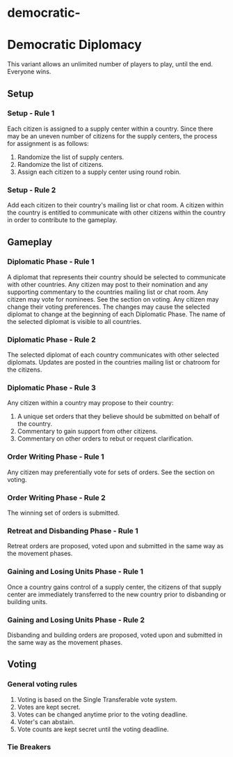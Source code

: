 # democratic-
# Democratic Diplomacy
This variant allows an unlimited number of players to play, until the end. Everyone wins.
## Setup
### Setup - Rule 1
Each citizen is assigned to a supply center within a country.
Since there may be an uneven number of citizens for the supply centers, the process for
assignment is as follows:
1. Randomize the list of supply centers.
2. Randomize the list of citizens.
3. Assign each citizen to a supply center using round robin.
### Setup - Rule 2
Add each citizen to their country's mailing list or chat room.
A citizen within the country is entitled to communicate with other citizens within the country in
order to contribute to the gameplay.
## Gameplay
### Diplomatic Phase - Rule 1
A diplomat that represents their country should be selected to communicate with other
countries.
Any citizen may post to their nomination and any supporting commentary to the countries
mailing list or chat room.
Any citizen may vote for nominees. See the section on voting.
Any citizen may change their voting preferences. The changes may cause the selected diplomat
to change at the beginning of each Diplomatic Phase.
The name of the selected diplomat is visible to all countries.
### Diplomatic Phase - Rule 2
The selected diplomat of each country communicates with other selected diplomats. Updates
are posted in the countries mailing list or chatroom for the citizens.
### Diplomatic Phase - Rule 3
Any citizen within a country may propose to their country:
1. A unique set orders that they believe should be submitted on behalf of the country.
2. Commentary to gain support from other citizens.
3. Commentary on other orders to rebut or request clarification.

### Order Writing Phase - Rule 1
Any citizen may preferentially vote for sets of orders. See the section on voting.
### Order Writing Phase - Rule 2
The winning set of orders is submitted.
### Retreat and Disbanding Phase - Rule 1
Retreat orders are proposed, voted upon and submitted in the same way as the movement
phases.
### Gaining and Losing Units Phase - Rule 1
Once a country gains control of a supply center, the citizens of that supply center are
immediately transferred to the new country prior to disbanding or building units.
### Gaining and Losing Units Phase - Rule 2
Disbanding and building orders are proposed, voted upon and submitted in the same way as the
movement phases.
## Voting
### General voting rules
1. Voting is based on the Single Transferable vote system.
2. Votes are kept secret.
3. Votes can be changed anytime prior to the voting deadline.
4. Voter's can abstain.
5. Vote counts are kept secret until the voting deadline.
### Tie Breakers
